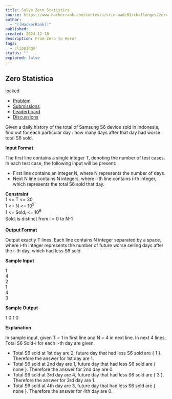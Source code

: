 ```yaml
---
title: Solve Zero Statistica
source: https://www.hackerrank.com/contests/srin-aadc01/challenges/zero-statistica
author:
  - "[[HackerRank]]"
published:
created: 2024-12-18
description: From Zero to Hero!
tags:
  - clippings
status: ""
explored: false
---
```

## Zero Statistica

locked

- [Problem](https://www.hackerrank.com/contests/srin-aadc01/challenges/zero-statistica)
- [Submissions](https://www.hackerrank.com/contests/srin-aadc01/challenges/zero-statistica/submissions)
- [Leaderboard](https://www.hackerrank.com/contests/srin-aadc01/challenges/zero-statistica/leaderboard)
- [Discussions](https://www.hackerrank.com/contests/srin-aadc01/challenges/zero-statistica/forum)

Given a daily history of the total of Samsung S6 device sold in Indonesia, find out for each particular day : how many days after that day had worse total S6 sold.

**Input Format**

The first line contains a single integer T, denoting the number of test cases. In each test case, the following input will be present:

- First line contains an integer N, where N represents the number of days.
- Next N line contains N integers, where i-th line contains i-th integer, which represents the total S6 sold that day.

**Constraint**  
1 <= T <= 30  
1 <= N <= 10<sup>5</sup>  
1 <= Sold<sub>i</sub> <= 10<sup>6</sup>  
Sold<sub>i</sub> is distinct from i = 0 to N-1

**Output Format**

Output exactly T lines. Each line contains N integer separated by a space, where i-th integer represents the number of future worse selling days after the i-th day, which had less S6 sold.

**Sample Input**

1  
4  
2  
1  
4  
3  

**Sample Output**

1 0 1 0

**Explanation**

In sample input, given T = 1 in first line and N = 4 in next line. In next 4 lines, Total S6 Sold-i for each i-th day are given.

- Total S6 sold at 1st day are 2, future day that had less S6 sold are { 1 }. Therefore the answer for 1st day are 1.
- Total S6 sold at 2nd day are 1, future day that had less S6 sold are { none }. Therefore the answer for 2nd day are 0.
- Total S6 sold at 3rd day are 4, future day that had less S6 sold are { 3 }. Therefore the answer for 3rd day are 1.
- Total S6 sold at 4th day are 3, future day that had less S6 sold are { none }. Therefore the answer for 4th day are 0.